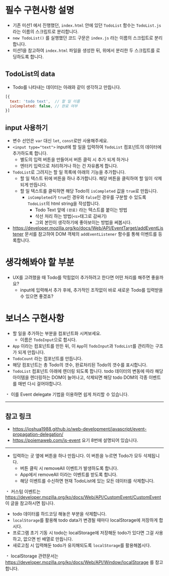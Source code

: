 
# 필수 구현사항 설명

- 기존 미션1 에서 진행했던, `index.html` 안에 있던 `TodoList` 함수는 `TodoList.js` 라는 이름의 스크립트로 분리합니다.
- `new TodoList()` 를 실행했던 코드 구문은 `index.js` 라는 이름의 스크립트로 분리합니다.
- 미션1을 참고하여 `index.html` 파일을 생성한 뒤, 위에서 분리한 두 스크립트를 로딩하도록 합니다.

## TodoList의 data

- Todo를 나타내는 데이터는 아래와 같이 생각하고 만듭니다.

```javascript
[{
  text: 'todo text',  // 할 일 이름
  isCompleted: false, // 완료 여부
}]
```

## input 사용하기

- 변수 선언은 `var` 대신 `let`, `const`로만 사용해주세요.
- `<input type="text">` input에 할 일을 입력하여 `TodoList` 컴포넌트의 데이터에 추가하도록 합니다.
    - 별도의 입력 버튼을 만들어서 버튼 클릭 시 추가 되게 하거나
    - 엔터키 입력으로 처리하거나 하는 건 자유롭게 합니다.
- `TodoList`로 그려지는 할 일 목록에 아래의 기능을 추가합니다.
    - 할 일 텍스트 뒤에 버튼을 하나 추가합니다. 해당 버튼을 클릭하여 할 일이 삭제되게 만듭니다.
    - 할 일 텍스트를 클릭하면 해당 Todo의 `isCompleted` 값을 `true`로 만듭니다.
        - `isCompleted`가 `true`인 경우와 `false`인 경우를 구분할 수 있도록 `TodoList`의 html string을 작성합니다.
            - Todo Text 앞에 `(완료)` 라는 텍스트를 붙이는 방법
            - 삭선 처리 하는 방법(`<s>`태그로 감싸기)
            - 그외 본인이 생각하기에 좋아보이는 방법을 써봅시다.
- https://developer.mozilla.org/ko/docs/Web/API/EventTarget/addEventListener 문서를 참고하여 DOM 객체의 `addEventListener` 함수를 통해 이벤트를 등록합니다.

# 생각해봐야 할 부분

- UX를 고려했을 때 Todo를 막힘없이 추가하려고 한다면 어떤 처리를 해주면 좋을까요?
    - input에 입력해서 추가 후에, 추가적인 조작없이 바로 새로운 Todo를 입력받을 수 있으면 좋겠죠?

# 보너스 구현사항
- 할 일을 추가하는 부분을 컴포넌트화 시켜보세요.
    - 이름은 `TodoInput`으로 합시다.
- `App` 이라는 컴포넌트를 만든 뒤, 이 `App`이 `TodoInput`과 `TodoList`를 관리하는 구조가 되게 만듭니다.
- `TodoCount` 라는 컴포넌트를 만듭니다.
- 해당 컴포넌트는 총 Todo의 갯수, 완료처리된 Todo의 갯수를 표시합니다.
- `TodoList` 컴포넌트 아래에 렌더링 되도록 합니다.
  todo 데이터의 변동에 따라 해당 아이템을 렌더링하는 DOM이 늘어나고, 삭제되면 해당 todo DOM의 각종 이벤트를 매번 다시 걸어야합니다.

﹡ 이를 Event delegate 기법을 이용하면 쉽게 처리할 수 있습니다.

---
## 참고 링크

- https://joshua1988.github.io/web-development/javascript/event-propagation-delegation/
- https://poiemaweb.com/js-event 요기 8번에 설명되어 있습니다.

---
- 입력하는 곳 옆에 버튼을 하나 만듭니다. 이 버튼을 누르면 Todo가 모두 삭제됩니다.
    - 버튼 클릭 시 removeAll 이벤트가 발생하도록 합니다.
    - App에서 removeAll 이라는 이벤트를 받도록 합니다.
    - 해당 이벤트를 수신하면 현재 TodoList에 있는 모든 데이터를 삭제합니다.

﹡ 커스텀 이벤트는 https://developer.mozilla.org/ko/docs/Web/API/CustomEvent/CustomEvent 이 글을 참고하시면 됩니다.

- todo 데이터를 하드코딩 해놓은 부분을 삭제합니다.
- `localStorage`를 활용해 todo data가 변경될 때마다 localStorage에 저장하게 합시다.
- 프로그램 초기 기동 시 todo는 localStorage에 저장해둔 todo가 있다면 그걸 사용하고, 없으면 빈 배열로 만듭니다.
- 새로고침 시 입력해둔 todo가 유지해되도록 `localStorage`를 활용해봅시다.

﹡ localStorage 관련문서는 https://developer.mozilla.org/ko/docs/Web/API/Window/localStorage 를 참고합니다.
